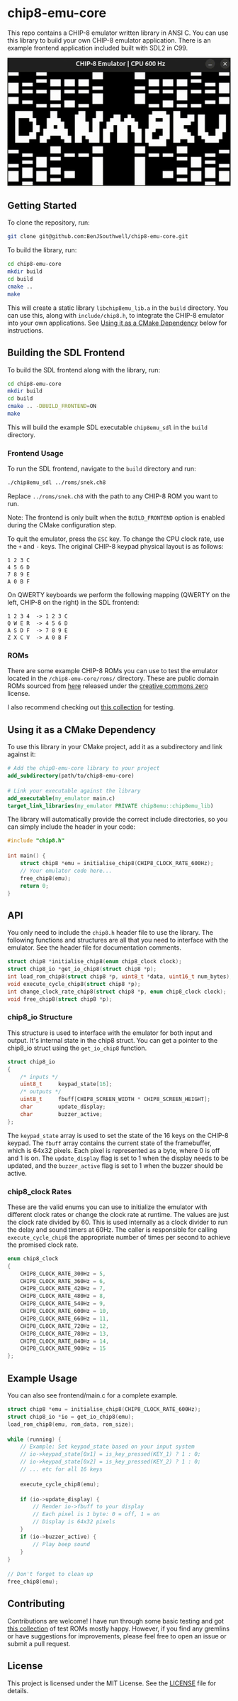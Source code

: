 # chip8-emu-core

This repo contains a CHIP-8 emulator written library in ANSI C. You can use this library to build your own CHIP-8 emulator application. There is an example frontend application included built with SDL2 in C99.

![SDL Frontend Screenshot](images/screencap.gif)

## Getting Started
To clone the repository, run:

```bash
git clone git@github.com:BenJSouthwell/chip8-emu-core.git
```
To build the library, run:

```bash
cd chip8-emu-core
mkdir build
cd build
cmake ..
make
```

This will create a static library `libchip8emu_lib.a` in the `build` directory. You can use this, along with `include/chip8.h`, to integrate the CHIP-8 emulator into your own applications. See [Using it as a CMake Dependency](#using-it-as-a-cmake-dependency) below for instructions.


## Building the SDL Frontend

To build the SDL frontend along with the library, run:

```bash
cd chip8-emu-core
mkdir build
cd build
cmake .. -DBUILD_FRONTEND=ON
make
```

This will build the example SDL executable `chip8emu_sdl` in the `build` directory.

### Frontend Usage
To run the SDL frontend, navigate to the `build` directory and run:

```bash
./chip8emu_sdl ../roms/snek.ch8
```
Replace `../roms/snek.ch8` with the path to any CHIP-8 ROM you want to run.

Note: The frontend is only built when the `BUILD_FRONTEND` option is enabled during the CMake configuration step.

To quit the emulator, press the `ESC` key.
To change the CPU clock rate, use the `+` and `-` keys.
The original CHIP-8 keypad physical layout is as follows:
```
1 2 3 C
4 5 6 D
7 8 9 E
A 0 B F
```
On QWERTY keyboards we perform the following mapping (QWERTY on the left, CHIP-8 on the right) in the SDL frontend:
```
1 2 3 4  -> 1 2 3 C
Q W E R  -> 4 5 6 D
A S D F  -> 7 8 9 E
Z X C V  -> A 0 B F
```

### ROMs
There are some example CHIP-8 ROMs you can use to test the emulator located in the `/chip8-emu-core/roms/` directory. These are public domain ROMs sourced from [here](https://johnearnest.github.io/chip8Archive/?sort=platform#chip8) released under the [creative commons zero](https://creativecommons.org/public-domain/cc0/) license.

I also recommend checking out [this collection](https://github.com/Timendus/chip8-test-suite) for testing.

## Using it as a CMake Dependency

To use this library in your CMake project, add it as a subdirectory and link against it:

```cmake
# Add the chip8-emu-core library to your project
add_subdirectory(path/to/chip8-emu-core)

# Link your executable against the library
add_executable(my_emulator main.c)
target_link_libraries(my_emulator PRIVATE chip8emu::chip8emu_lib)
```

The library will automatically provide the correct include directories, so you can simply include the header in your code:

```c
#include "chip8.h"

int main() {
    struct chip8 *emu = initialise_chip8(CHIP8_CLOCK_RATE_600Hz);
    // Your emulator code here...
    free_chip8(emu);
    return 0;
}
```

## API
You only need to include the `chip8.h` header file to use the library. The following functions and structures are all that you need to interface with the emulator. See the header file for documentation comments.

```c
struct chip8 *initialise_chip8(enum chip8_clock clock);
struct chip8_io *get_io_chip8(struct chip8 *p);
int load_rom_chip8(struct chip8 *p, uint8_t *data, uint16_t num_bytes);
void execute_cycle_chip8(struct chip8 *p);
int change_clock_rate_chip8(struct chip8 *p, enum chip8_clock clock);
void free_chip8(struct chip8 *p);
```
### chip8_io Structure
This structure is used to interface with the emulator for both input and output. It's internal state in the chip8 struct. You can get a pointer to the chip8_io struct using the `get_io_chip8` function. 
```c
struct chip8_io
{
    /* inputs */
    uint8_t     keypad_state[16];
    /* outputs */
    uint8_t     fbuff[CHIP8_SCREEN_WIDTH * CHIP8_SCREEN_HEIGHT];
    char        update_display;
    char        buzzer_active;            
};
```
The `keypad_state` array is used to set the state of the 16 keys on the CHIP-8 keypad. The `fbuff` array contains the current state of the framebuffer, which is 64x32 pixels. Each pixel is represented as a byte, where 0 is off and 1 is on. The `update_display` flag is set to 1 when the display needs to be updated, and the `buzzer_active` flag is set to 1 when the buzzer should be active.



### chip8_clock Rates
These are the valid enums you can use to initialize the emulator with different clock rates or change the clock rate at runtime. The values are just the clock rate divided by 60. This is used internally as a clock divider to run the delay and sound timers at 60Hz. The caller is responsible for calling `execute_cycle_chip8` the appropriate number of times per second to achieve the promised clock rate.
```c
enum chip8_clock
{
    CHIP8_CLOCK_RATE_300Hz = 5,
    CHIP8_CLOCK_RATE_360Hz = 6,
    CHIP8_CLOCK_RATE_420Hz = 7,
    CHIP8_CLOCK_RATE_480Hz = 8,
    CHIP8_CLOCK_RATE_540Hz = 9,
    CHIP8_CLOCK_RATE_600Hz = 10,
    CHIP8_CLOCK_RATE_660Hz = 11,
    CHIP8_CLOCK_RATE_720Hz = 12,
    CHIP8_CLOCK_RATE_780Hz = 13,
    CHIP8_CLOCK_RATE_840Hz = 14,
    CHIP8_CLOCK_RATE_900Hz = 15
};
```

## Example Usage
You can also see frontend/main.c for a complete example.
```c
struct chip8 *emu = initialise_chip8(CHIP8_CLOCK_RATE_600Hz);
struct chip8_io *io = get_io_chip8(emu);
load_rom_chip8(emu, rom_data, rom_size);

while (running) {
    // Example: Set keypad_state based on your input system
    // io->keypad_state[0x1] = is_key_pressed(KEY_1) ? 1 : 0;
    // io->keypad_state[0x2] = is_key_pressed(KEY_2) ? 1 : 0;
    // ... etc for all 16 keys
    
    execute_cycle_chip8(emu);
    
    if (io->update_display) {
        // Render io->fbuff to your display
        // Each pixel is 1 byte: 0 = off, 1 = on
        // Display is 64x32 pixels
    }
    if (io->buzzer_active) {
        // Play beep sound
    }
}

// Don't forget to clean up
free_chip8(emu);
```

## Contributing

Contributions are welcome! I have run through some basic testing and got [this collection](https://github.com/Timendus/chip8-test-suite) of test ROMs mostly happy. However, if you find any gremlins or have suggestions for improvements, please feel free to open an issue or submit a pull request.

## License

This project is licensed under the MIT License. See the [LICENSE](./LICENSE) file for details. 
